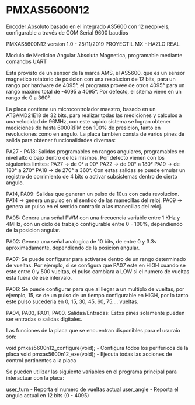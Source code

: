 # PMXAS5600N12
Encoder Absoluto basado en el integrado AS5600 con 12 neopixels, configurable a través 
de COM Serial 9600 baudios

PMXAS5600N12 version 1.0 - 25/11/2019
PROYECTIL MX - HAZLO REAL

Modulo de Medicion Angular Absoluta Magnetica, programable mediante comandos UART

Esta provisto de un sensor de la marca AMS, el AS5600, que es un sensor
magnetico rotatorio de posicion con una resolucion de 12 bits, para un
rango por hardware de 4095°, el programa provee de otros 4095° para un
rango maximo total de -4095 a 4095°. Por defecto, el sitema viene en un
rango de 0 a 360°.

La placa contiene un microcontrolador maestro, basado en un ATSAMD21E18
de 32 bits, para realizar todas las mediciones y calculos a una velocidad 
de 96MHz, con este rapido sistema se logran obtener mediciones de hasta
6000RPM con 100% de presicion, tanto en revoluciones como en angulo.
La placa tambien consta de varios pines de salida para obtener funcionalidades
diversas:

PA27 - PA18:
Salidas programables en rangos angulares, programables en nivel alto o
bajo dentro de los mismos. Por defecto vienen con los siguientes limites:
PA27 -> de 0° a 90°
PA22 -> de 90° a 180°
PA19 -> de 180° a 270°
PA18 -> de 270° a 360°.
Con estas salidas se puede emular un registro de corrimiento de 4 bits o
activar subsistemas dentro de cierto angulo.

PA14, PA09:
Salidas que generan un pulso de 10us con cada revolucion. 
PA14 -> genera un pulso en el sentido de las manecillas del reloj. 
PA09 -> genera un pulso en el sentido contrario a las manecillas del reloj.

PA05:
Genera una señal PWM con una frecuencia variable entre 1 KHz y 4MHz, con un
ciclo de trabajo configurable entre 0 - 100%, dependiendo de la posicion angular.

PA02:
Genera una señal analogica de 10 bits, de entre 0 y 3.3v aproximadamente, 
dependiendo de la posicion angular.

PA07:
Se puede configurar para activarse dentro de un rango determinado de vueltas. 
Por ejemplo, si se configura que PA07 este en HIGH cuando se este entre 
0 y 500 vueltas, el pulso cambiara a LOW si el numero de vueltas esta fuera 
de ese intervalo.

PA06:
Se puede configurar para que al llegar a un multiplo de vueltas, por ejemplo, 15,  se de 
un pulso de un tiempo configurable en HIGH, por lo tanto este pulso sucederia en 0, 15,
30, 45, 60, 75.... vueltas.

PA04, PA03, PA01, PA00.
Salidas/Entradas: 
Estos pines solamente pueden ser entradas o salidas digitales.

Las funciones de la placa que se encuentran disponibles para el usuraio son:

void pmxas5600n12_configure(void);    - Configura todos los perifericos de la placa
void pmxas5600n12_exe(void);          - Ejecuta todas las acciones de control pertinentes a la placa

Se pueden utilizar las siguiente variables en el programa principal para interactuar con la placa:
 
user_turn       -  Reporta el numero de vueltas actual 
user_angle      -  Reporta el angulo actual en 12 bits (0 - 4095)

